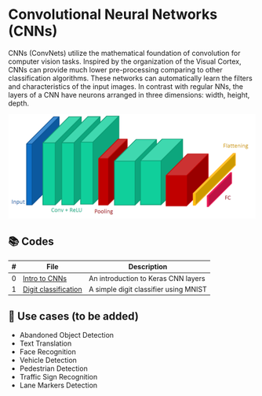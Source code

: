 # Convolutional Neural Networks (CNNs)

CNNs (ConvNets) utilize the mathematical foundation of convolution for computer vision tasks. Inspired by the organization of the Visual Cortex, CNNs can provide much lower pre-processing comparing to other classification algorithms. These networks can automatically learn the filters and characteristics of the input images. In contrast with regular NNs, the layers of a CNN have neurons arranged in three dimensions: width, height, depth.

![CNNs](https://github.com/alitourani/deep-learning-from-scratch/blob/main/_content/AliTourani-DeepLearningFromScratch-ConvolutionalNeuralNetwork-CNN.png "CNNs")

## 📚 Codes

| # | File | Description |
| --- | ------------ | ------------ |
| 0 | [Intro to CNNs](https://github.com/alitourani/deep-learning-from-scratch/blob/main/Codes/CNNs/0_KerasConvolutionLayer.ipynb "Intro to CNNs") | An introduction to Keras CNN layers |
| 1 | [Digit classification](https://github.com/alitourani/deep-learning-from-scratch/blob/main/Codes/CNNs/1_DigitClassification.ipynb "Digit classification") | A simple digit classifier using MNIST |

## 🧩 Use cases (to be added)

- Abandoned Object Detection
- Text Translation
- Face Recognition
- Vehicle Detection
- Pedestrian Detection
- Traffic Sign Recognition
- Lane Markers Detection
